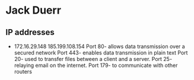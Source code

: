# Jack Duerr
## IP addresses
- 172.16.29.148
185.199.108.154
Port 80- allows data transmission over a secured network
Port 443- enables data transmission in plain text
Port 20- used to transfer files between a client and a server.
Port 25- relaying email on the internet.
Port 179- to communicate with other routers
